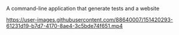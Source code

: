 A command-line application that generate tests and a website


https://user-images.githubusercontent.com/88640007/151420293-61231d19-b7d7-4170-8ae4-3c5bde74f651.mp4

